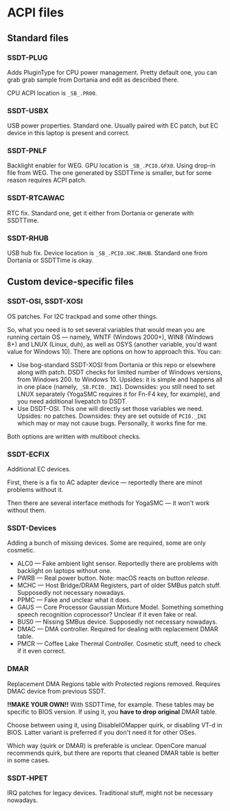 # ACPI files

## Standard files

### SSDT-PLUG

Adds PluginType for CPU power management. Pretty default one, you can grab grab sample from Dortania and edit as described there.

CPU ACPI location is `_SB_.PR00`.

### SSDT-USBX

USB power properties. Standard one. Usually paired with EC patch, but EC device in this laptop is present and correct.

### SSDT-PNLF

Backlight enabler for WEG. GPU location is `_SB_.PCI0.GFX0`. Using drop-in file from WEG.
The one generated by SSDTTime is smaller, but for some reason requires ACPI patch.

### SSDT-RTCAWAC

RTC fix. Standard one, get it either from Dortania or generate with SSDTTime. 

### SSDT-RHUB  

USB hub fix. Device location is `_SB_.PCI0.XHC.RHUB`. Standard one from Dortania or SSDTTime is okay. 

## Custom device-specific files

### SSDT-OSI, SSDT-XOSI

OS patches. For I2C trackpad and some other things.

So, what you need is to set several variables that would mean you are running certain OS — namely, WNTF (Windows 2000+), WIN8 (Windows 8+) and LNUX (Linux, duh), as well as OSYS (another variable, you'd want value for Windows 10). There are options on how to approach this. You can:

- Use bog-standard SSDT-XOSI from Dortania or this repo or elsewhere along with patch. DSDT checks for limited number of Windows versions, from Windows 200. to Windows 10. Upsides: it is simple and happens all in one place (namely, `_SB.PCI0._INI`). Downsides: you still need to set LNUX separately (YogaSMC requires it for Fn-F4 key, for example), and you need additional livepatch to DSDT.
- Use DSDT-OSI. This one will directly set those variables we need. Upsides: no patches. Downsides: they are set outside of `PCI0._INI` which may or may not cause bugs. Personally, it works fine for me.

Both options are written with multiboot checks.

### SSDT-ECFIX   

Additional EC devices.

First, there is a fix to AC adapter device — reportedly there are minot problems without it.

Then there are several interface methods for YogaSMC — it won't work without them.

### SSDT-Devices

Adding a bunch of missing devices. Some are required, some are only cosmetic.
- ALC0 — Fake ambient light sensor. Reportedly there are problems with backlight on laptops without one.
- PWRB — Real power button. Note: macOS reacts on button *release*.
- MCHC — Host Bridge/DRAM Registers, part of older SMBus patch stuff. Supposedly not necessary nowadays.
- PPMC — Fake and unclear what it does.
- GAUS — Core Processor Gaussian Mixture Model. Something something speech recognition coprocessor? Unclear if it even fake or real.
- BUS0 — Nissing SMBus device. Supposedly not necessary nowadays.
- DMAC — DMA controller. Required for dealing with replacement DMAR table.
- PMCR — Coffee Lake Thermal Controller. Cosmetic stuff, need to check if it even correct.

### DMAR         
Replacement DMA Regions table with Protected regions removed. Requires DMAC device from previous SSDT.

**!!MAKE YOUR OWN!!** With SSDTTime, for example. These tables may be specific to BIOS version. If using it, you **have to drop original** DMAR table.

Choose between using it, using DisableIOMapper quirk, or disabling VT-d in BIOS. Latter variant is preferred if you don't need it for other OSes.

Which way (quirk or DMAR) is preferable is unclear. OpenCore manual recommends quirk, but there are reports that cleaned DMAR table is better in some cases.

### SSDT‑HPET

IRQ patches for legacy devices. Traditional stuff, might not be necessary nowadays.

